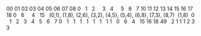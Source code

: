00  01  02  03  04  05  06  07  08
0    1    2     3    4     5    6    7
10  11  12  13  14  15  16  17  18
0    6     4   15
​
​
(0,1), (1,8), (2,6), (3,2), (4,5), (5,4), (6,8), (7,3), (8,7)
​
(1,8)
​
0   1   2   3   4   5   6   7
0   1   1   1   1   1   1   1
1   0   6   4   15 16 18 49
​
​
2 1 1 1 2 3 3
​